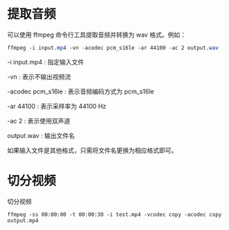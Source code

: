 # 提取音频



可以使用 ffmpeg 命令行工具提取音频并转换为 wav 格式。例如：

```css
ffmpeg -i input.mp4 -vn -acodec pcm_s16le -ar 44100 -ac 2 output.wav
```

-i input.mp4 : 指定输入文件 

-vn : 表示不输出视频流 

-acodec pcm_s16le : 表示音频编码方式为 pcm_s16le 

-ar 44100 : 表示采样率为 44100 Hz 

-ac 2 : 表示使用双声道 

output.wav : 输出文件名

如果输入文件是其他格式，只需将文件名更换为相应格式即可。



# 切分视频

切分视频

```text
ffmpeg -ss 00:00:00 -t 00:00:30 -i test.mp4 -vcodec copy -acodec copy output.mp4
```

 